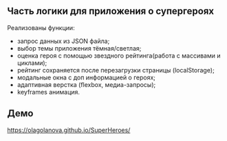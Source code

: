 ## Часть логики для приложения о супергероях

Реализованы функции:
- запрос данных из JSON файла;
- выбор темы приложения тёмная/cветлая;
- оценка героя с помощью звездного рейтинга(работа с массивами и циклами);
- рейтинг сохраняется после перезагрузки страницы (localStorage);
- модальные окна с доп информацией о героях;
- адаптивная верстка (flexbox, медиа-запросы);
- keyframes анимация.

## Демо
https://olagolanova.github.io/SuperHeroes/
